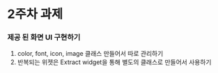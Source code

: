 # 2주차 과제

### 제공 된 화면 UI 구현하기
1. color, font, icon, image 클래스 만들어서 따로 관리하기
2. 반복되는 위젯은 Extract widget을 통해 별도의 클래스로 만들어서 사용하기
